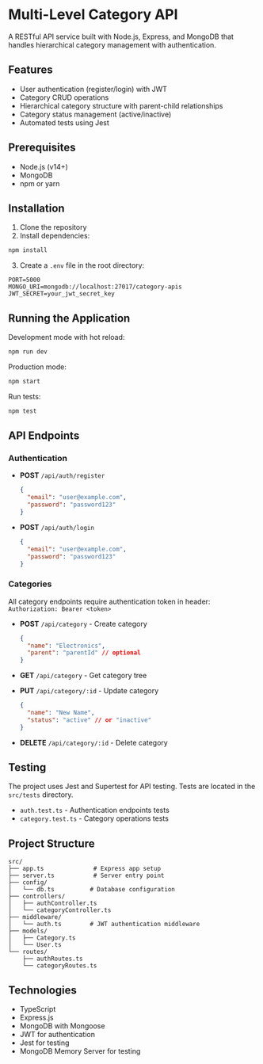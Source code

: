 # Multi-Level Category API

A RESTful API service built with Node.js, Express, and MongoDB that handles hierarchical category management with authentication.

## Features

- User authentication (register/login) with JWT
- Category CRUD operations
- Hierarchical category structure with parent-child relationships
- Category status management (active/inactive)
- Automated tests using Jest

## Prerequisites

- Node.js (v14+)
- MongoDB
- npm or yarn

## Installation

1. Clone the repository
2. Install dependencies:
```bash
npm install
```
3. Create a `.env` file in the root directory:
```env
PORT=5000
MONGO_URI=mongodb://localhost:27017/category-apis
JWT_SECRET=your_jwt_secret_key
```

## Running the Application

Development mode with hot reload:
```bash
npm run dev
```

Production mode:
```bash
npm start
```

Run tests:
```bash
npm test
```

## API Endpoints

### Authentication

- **POST** `/api/auth/register`
  ```json
  {
    "email": "user@example.com",
    "password": "password123"
  }
  ```

- **POST** `/api/auth/login`
  ```json
  {
    "email": "user@example.com",
    "password": "password123"
  }
  ```

### Categories

All category endpoints require authentication token in header:
`Authorization: Bearer <token>`

- **POST** `/api/category` - Create category
  ```json
  {
    "name": "Electronics",
    "parent": "parentId" // optional
  }
  ```

- **GET** `/api/category` - Get category tree

- **PUT** `/api/category/:id` - Update category
  ```json
  {
    "name": "New Name",
    "status": "active" // or "inactive"
  }
  ```

- **DELETE** `/api/category/:id` - Delete category

## Testing

The project uses Jest and Supertest for API testing. Tests are located in the `src/tests` directory.

- `auth.test.ts` - Authentication endpoints tests
- `category.test.ts` - Category operations tests

## Project Structure

```
src/
├── app.ts              # Express app setup
├── server.ts           # Server entry point
├── config/
│   └── db.ts          # Database configuration
├── controllers/
│   ├── authController.ts
│   └── categoryController.ts
├── middleware/
│   └── auth.ts        # JWT authentication middleware
├── models/
│   ├── Category.ts
│   └── User.ts
└── routes/
    ├── authRoutes.ts
    └── categoryRoutes.ts
```

## Technologies

- TypeScript
- Express.js
- MongoDB with Mongoose
- JWT for authentication
- Jest for testing
- MongoDB Memory Server for testing